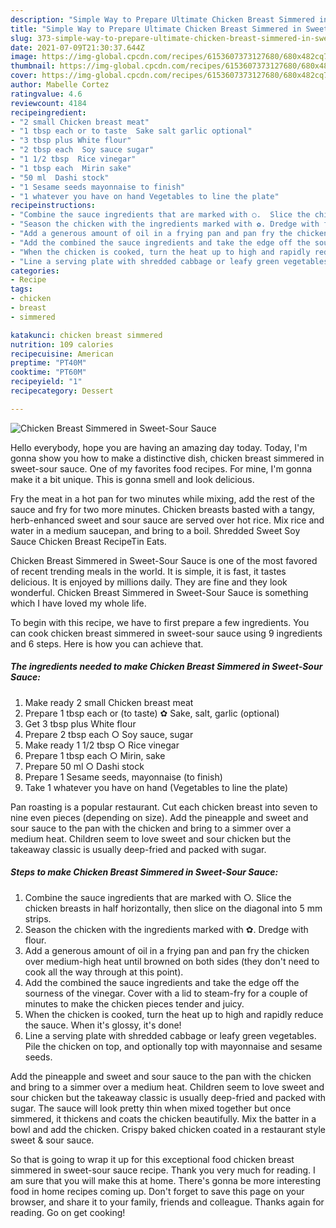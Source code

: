 ```yaml
---
description: "Simple Way to Prepare Ultimate Chicken Breast Simmered in Sweet-Sour Sauce"
title: "Simple Way to Prepare Ultimate Chicken Breast Simmered in Sweet-Sour Sauce"
slug: 373-simple-way-to-prepare-ultimate-chicken-breast-simmered-in-sweet-sour-sauce
date: 2021-07-09T21:30:37.644Z
image: https://img-global.cpcdn.com/recipes/6153607373127680/680x482cq70/chicken-breast-simmered-in-sweet-sour-sauce-recipe-main-photo.jpg
thumbnail: https://img-global.cpcdn.com/recipes/6153607373127680/680x482cq70/chicken-breast-simmered-in-sweet-sour-sauce-recipe-main-photo.jpg
cover: https://img-global.cpcdn.com/recipes/6153607373127680/680x482cq70/chicken-breast-simmered-in-sweet-sour-sauce-recipe-main-photo.jpg
author: Mabelle Cortez
ratingvalue: 4.6
reviewcount: 4184
recipeingredient:
- "2 small Chicken breast meat"
- "1 tbsp each or to taste  Sake salt garlic optional"
- "3 tbsp plus White flour"
- "2 tbsp each  Soy sauce sugar"
- "1 1/2 tbsp  Rice vinegar"
- "1 tbsp each  Mirin sake"
- "50 ml  Dashi stock"
- "1 Sesame seeds mayonnaise to finish"
- "1 whatever you have on hand Vegetables to line the plate"
recipeinstructions:
- "Combine the sauce ingredients that are marked with ○.  Slice the chicken breasts in half horizontally, then slice on the diagonal into 5 mm strips."
- "Season the chicken with the ingredients marked with ✿. Dredge with flour."
- "Add a generous amount of oil in a frying pan and pan fry the chicken over medium-high heat until browned on both sides (they don&#39;t need to cook all the way through at this point)."
- "Add the combined the sauce ingredients and take the edge off the sourness of the vinegar. Cover with a lid to steam-fry for a couple of minutes to make the chicken pieces tender and juicy."
- "When the chicken is cooked, turn the heat up to high and rapidly reduce the sauce. When it&#39;s glossy, it&#39;s done!"
- "Line a serving plate with shredded cabbage or leafy green vegetables. Pile the chicken on top, and optionally top with mayonnaise and sesame seeds."
categories:
- Recipe
tags:
- chicken
- breast
- simmered

katakunci: chicken breast simmered 
nutrition: 109 calories
recipecuisine: American
preptime: "PT40M"
cooktime: "PT60M"
recipeyield: "1"
recipecategory: Dessert

---
```



![Chicken Breast Simmered in Sweet-Sour Sauce](https://img-global.cpcdn.com/recipes/6153607373127680/680x482cq70/chicken-breast-simmered-in-sweet-sour-sauce-recipe-main-photo.jpg)

Hello everybody, hope you are having an amazing day today. Today, I'm gonna show you how to make a distinctive dish, chicken breast simmered in sweet-sour sauce. One of my favorites food recipes. For mine, I'm gonna make it a bit unique. This is gonna smell and look delicious.

Fry the meat in a hot pan for two minutes while mixing, add the rest of the sauce and fry for two more minutes. Chicken breasts basted with a tangy, herb-enhanced sweet and sour sauce are served over hot rice. Mix rice and water in a medium saucepan, and bring to a boil. Shredded Sweet Soy Sauce Chicken Breast RecipeTin Eats.

Chicken Breast Simmered in Sweet-Sour Sauce is one of the most favored of recent trending meals in the world. It is simple, it is fast, it tastes delicious. It is enjoyed by millions daily. They are fine and they look wonderful. Chicken Breast Simmered in Sweet-Sour Sauce is something which I have loved my whole life.


To begin with this recipe, we have to first prepare a few ingredients. You can cook chicken breast simmered in sweet-sour sauce using 9 ingredients and 6 steps. Here is how you can achieve that.

<!--inarticleads1-->

##### The ingredients needed to make Chicken Breast Simmered in Sweet-Sour Sauce:

1. Make ready 2 small Chicken breast meat
1. Prepare 1 tbsp each or (to taste) ✿ Sake, salt, garlic (optional)
1. Get 3 tbsp plus White flour
1. Prepare 2 tbsp each ○ Soy sauce, sugar
1. Make ready 1 1/2 tbsp ○ Rice vinegar
1. Prepare 1 tbsp each ○ Mirin, sake
1. Prepare 50 ml ○ Dashi stock
1. Prepare 1 Sesame seeds, mayonnaise (to finish)
1. Take 1 whatever you have on hand (Vegetables to line the plate)


Pan roasting is a popular restaurant. Cut each chicken breast into seven to nine even pieces (depending on size). Add the pineapple and sweet and sour sauce to the pan with the chicken and bring to a simmer over a medium heat. Children seem to love sweet and sour chicken but the takeaway classic is usually deep-fried and packed with sugar. 

<!--inarticleads2-->

##### Steps to make Chicken Breast Simmered in Sweet-Sour Sauce:

1. Combine the sauce ingredients that are marked with ○.  Slice the chicken breasts in half horizontally, then slice on the diagonal into 5 mm strips.
1. Season the chicken with the ingredients marked with ✿. Dredge with flour.
1. Add a generous amount of oil in a frying pan and pan fry the chicken over medium-high heat until browned on both sides (they don&#39;t need to cook all the way through at this point).
1. Add the combined the sauce ingredients and take the edge off the sourness of the vinegar. Cover with a lid to steam-fry for a couple of minutes to make the chicken pieces tender and juicy.
1. When the chicken is cooked, turn the heat up to high and rapidly reduce the sauce. When it&#39;s glossy, it&#39;s done!
1. Line a serving plate with shredded cabbage or leafy green vegetables. Pile the chicken on top, and optionally top with mayonnaise and sesame seeds.


Add the pineapple and sweet and sour sauce to the pan with the chicken and bring to a simmer over a medium heat. Children seem to love sweet and sour chicken but the takeaway classic is usually deep-fried and packed with sugar. The sauce will look pretty thin when mixed together but once simmered, it thickens and coats the chicken beautifully. Mix the batter in a bowl and add the chicken. Crispy baked chicken coated in a restaurant style sweet &amp; sour sauce. 

So that is going to wrap it up for this exceptional food chicken breast simmered in sweet-sour sauce recipe. Thank you very much for reading. I am sure that you will make this at home. There's gonna be more interesting food in home recipes coming up. Don't forget to save this page on your browser, and share it to your family, friends and colleague. Thanks again for reading. Go on get cooking!
